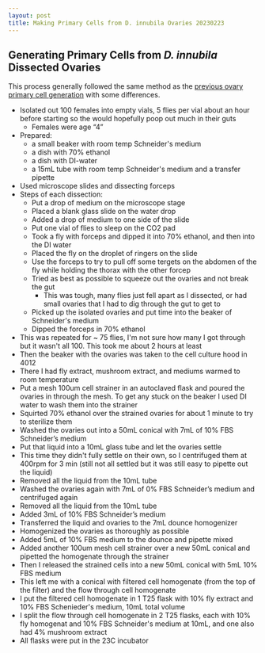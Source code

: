 ```yaml
---
layout: post
title: Making Primary Cells from D. innubila Ovaries 20230223
---
```


## Generating Primary Cells from _D. innubila_ Dissected Ovaries

This process generally followed the same method as the [previous ovary primary cell generation](https://meschedl.github.io/Unckless-Lab-Notebook-Maggie/2023/02/16/Ovary-Primary-Cell-culture-innubila.html) with some differences. 

- Isolated out 100 females into empty vials, 5 flies per vial about an hour before starting so the would hopefully poop out much in their guts
    - Females were age “4”
- Prepared:
    - a small beaker with room temp Schneider's medium 
    - a dish with 70% ethanol
    - a dish with DI-water
    - a 15mL tube with room temp Schneider's medium and a transfer pipette
- Used microscope slides and dissecting forceps
- Steps of each dissection:
    - Put a drop of medium on the microscope stage
    - Placed a blank glass slide on the water drop
    - Added a drop of medium to one side of the slide
    - Put one vial of flies to sleep on the CO2 pad
    - Took a fly with forceps and dipped it into 70% ethanol, and then into the DI water
    - Placed the fly on the droplet of ringers on the slide
    - Use the forceps to try to pull off some tergets on the abdomen of the fly while holding the thorax with the other forcep
    - Tried as best as possible to squeeze out the ovaries and not break the gut
        - This was tough, many flies just fell apart as I dissected, or had small ovaries that I had to dig through the gut to get to
    - Picked up the isolated ovaries and put time into the beaker of Schneider's medium 
    - Dipped the forceps in 70% ethanol
- This was repeated for ~ 75 flies, I'm not sure how many I got through but it wasn't all 100. This took me about 2 hours at least
- Then the beaker with the ovaries was taken to the cell culture hood in 4012
- There I had fly extract, mushroom extract, and mediums warmed to room temperature
- Put a mesh 100um cell strainer in an autoclaved flask and poured the ovaries in through the mesh. To get any stuck on the beaker I used DI water to wash them into the strainer
- Squirted 70% ethanol over the strained ovaries for about 1 minute to try to sterilize them
- Washed the ovaries out into a 50mL conical with 7mL of 10% FBS Schneider’s medium
- Put that liquid into a 10mL glass tube and let the ovaries settle 
- This time they didn't fully settle on their own, so I centrifuged them at 400rpm for 3 min (still not all settled but it was still easy to pipette out the liquid)
- Removed all the liquid from the 10mL tube
- Washed the ovaries again with 7mL of 0% FBS Schneider’s medium and centrifuged again
- Removed all the liquid from the 10mL tube
- Added 3mL of 10% FBS Schneider’s medium
- Transferred the liquid and ovaries to the 7mL dounce homogenizer
- Homogenized the ovaries as thoroughly as possible
- Added 5mL of 10% FBS medium to the dounce and pipette mixed 
- Added another 100um mesh cell strainer over a new 50mL conical and pipetted the homogenate through the strainer 
- Then I released the strained cells into a new 50mL conical with 5mL 10% FBS medium 
- This left me with a conical with filtered cell homogenate (from the top of the filter) and the flow through cell homogenate 
- I put the filtered cell homogenate in 1 T25 flask with 10% fly extract and 10% FBS Schenieder's medium, 10mL total volume 
- I split the flow through cell homogenate in 2 T25 flasks, each with 10% fly homogenat and 10% FBS Schneider's medium at 10mL, and one also had 4% mushroom extract 
- All flasks were put in the 23C incubator 


